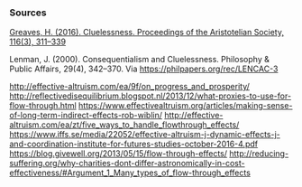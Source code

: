 <!-- TITLE: Cluelessness, Flow Through, And Indirect Effects -->
<!-- SUBTITLE: A quick summary of Flow Through And Indirect Effects -->


### Sources
[Greaves, H. (2016). Cluelessness. Proceedings of the Aristotelian Society, 116(3), 311–339](https://philpapers.org/rec/GREC-38)

Lenman, J. (2000). Consequentialism and Cluelessness. Philosophy & Public Affairs, 29(4), 342–370. Via https://philpapers.org/rec/LENCAC-3

http://effective-altruism.com/ea/9f/on_progress_and_prosperity/
http://reflectivedisequilibrium.blogspot.nl/2013/12/what-proxies-to-use-for-flow-through.html
https://www.effectivealtruism.org/articles/making-sense-of-long-term-indirect-effects-rob-wiblin/
http://effective-altruism.com/ea/zt/five_ways_to_handle_flowthrough_effects/
https://www.iffs.se/media/22052/effective-altruism-j-dynamic-effects-j-and-coordination-institute-for-futures-studies-october-2016-4.pdf
https://blog.givewell.org/2013/05/15/flow-through-effects/
http://reducing-suffering.org/why-charities-dont-differ-astronomically-in-cost-effectiveness/#Argument_1_Many_types_of_flow-through_effects

